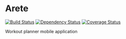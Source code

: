 Arete
=====
[![Build Status](https://travis-ci.org/TheCodeDestroyer/arete.svg?branch=develop)](https://travis-ci.org/TheCodeDestroyer/arete)
[![Dependency Status](https://gemnasium.com/TheCodeDestroyer/arete.svg)](https://gemnasium.com/TheCodeDestroyer/arete)
[![Coverage Status](https://coveralls.io/repos/TheCodeDestroyer/arete/badge.svg)](https://coveralls.io/r/TheCodeDestroyer/arete)


Workout planner mobile application
